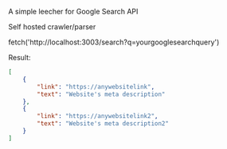 A simple leecher for Google Search API

Self hosted crawler/parser

fetch('http://localhost:3003/search?q=yourgooglesearchquery')

Result:

```json
[
    {
        "link": "https://anywebsitelink",
        "text": "Website's meta description"
    },
    {
        "link": "https://anywebsitelink2",
        "text": "Website's meta description2"
    }
]
```